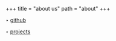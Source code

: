 +++
title = "about us"
path = "about"
+++

‣ [github](https://github.com/soniczentropy)

‣ [projects](https://zentropy.live/projects)
